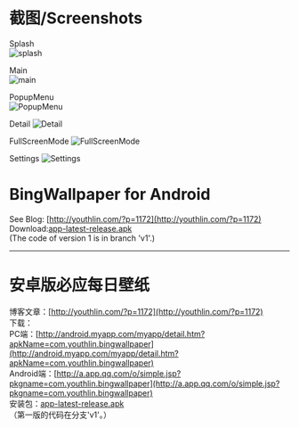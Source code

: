 # 截图/Screenshots
Splash  
![splash](https://github.com/YouthLin/BingWallpaper/blob/master/screenshots/00splash.png?raw=true)

Main  
![main](https://github.com/YouthLin/BingWallpaper/blob/master/screenshots/01main.png?raw=true)

PopupMenu  
![PopupMenu](https://github.com/YouthLin/BingWallpaper/blob/master/screenshots/02popuMenu.png?raw=true)

Detail
![Detail](https://github.com/YouthLin/BingWallpaper/blob/master/screenshots/03detail.png?raw=true)

FullScreenMode
![FullScreenMode](https://github.com/YouthLin/BingWallpaper/blob/master/screenshots/04fullScreen.png?raw=true)

Settings
![Settings](https://github.com/YouthLin/BingWallpaper/blob/master/screenshots/05Settings.png?raw=true)

# BingWallpaper for Android
See Blog: [http://youthlin.com/?p=1172](http://youthlin.com/?p=1172)  
Download:[app-latest-release.apk](https://github.com/YouthLin/BingWallpaper/blob/master/app/app-2.0.0-release.apk?raw=true)  
(The code of version 1 is in branch 'v1'.)   
  
---
  
# 安卓版必应每日壁纸
博客文章：[http://youthlin.com/?p=1172](http://youthlin.com/?p=1172)  
下载：  
PC端：[http://android.myapp.com/myapp/detail.htm?apkName=com.youthlin.bingwallpaper](http://android.myapp.com/myapp/detail.htm?apkName=com.youthlin.bingwallpaper)  
Android端：[http://a.app.qq.com/o/simple.jsp?pkgname=com.youthlin.bingwallpaper](http://a.app.qq.com/o/simple.jsp?pkgname=com.youthlin.bingwallpaper)  
安装包：[app-latest-release.apk](https://github.com/YouthLin/BingWallpaper/blob/master/app/app-2.0.0-release.apk?raw=true)  
（第一版的代码在分支'v1'。）  
